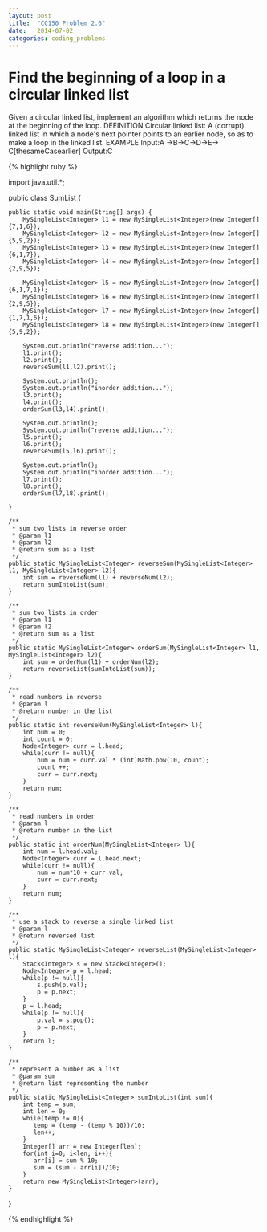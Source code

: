 ```yaml
---
layout: post
title:  "CC150 Problem 2.6"
date:   2014-07-02
categories: coding_problems
---
```


# Find the beginning of a loop in a circular linked list


Given a circular linked list, implement an algorithm which returns the node at the beginning of the loop.
DEFINITION
Circular linked list: A (corrupt) linked list in which a node's next pointer points to an earlier node, so as to make a loop in the linked list.
EXAMPLE
Input:A ->B->C->D->E-> C[thesameCasearlier] 
Output:C



{% highlight ruby %}

import java.util.*;

public class SumList {

	public static void main(String[] args) {
		MySingleList<Integer> l1 = new MySingleList<Integer>(new Integer[] {7,1,6});
		MySingleList<Integer> l2 = new MySingleList<Integer>(new Integer[] {5,9,2});
		MySingleList<Integer> l3 = new MySingleList<Integer>(new Integer[] {6,1,7});
		MySingleList<Integer> l4 = new MySingleList<Integer>(new Integer[] {2,9,5});
		
		MySingleList<Integer> l5 = new MySingleList<Integer>(new Integer[] {6,1,7,1});
		MySingleList<Integer> l6 = new MySingleList<Integer>(new Integer[] {2,9,5});
		MySingleList<Integer> l7 = new MySingleList<Integer>(new Integer[] {1,7,1,6});
		MySingleList<Integer> l8 = new MySingleList<Integer>(new Integer[] {5,9,2});
		
		System.out.println("reverse addition...");
		l1.print();
		l2.print();
		reverseSum(l1,l2).print();
		
		System.out.println();
		System.out.println("inorder addition...");
		l3.print();
		l4.print();
		orderSum(l3,l4).print();
		
		System.out.println();
		System.out.println("reverse addition...");
		l5.print();
		l6.print();
		reverseSum(l5,l6).print();
		
		System.out.println();
		System.out.println("inorder addition...");
		l7.print();
		l8.print();
		orderSum(l7,l8).print();
		
	}
	
	/**
	 * sum two lists in reverse order
	 * @param l1
	 * @param l2
	 * @return sum as a list
	 */
	public static MySingleList<Integer> reverseSum(MySingleList<Integer> l1, MySingleList<Integer> l2){
		int sum = reverseNum(l1) + reverseNum(l2);
		return sumIntoList(sum);
	}
	
	/**
	 * sum two lists in order
	 * @param l1
	 * @param l2
	 * @return sum as a list
	 */
    public static MySingleList<Integer> orderSum(MySingleList<Integer> l1, MySingleList<Integer> l2){
		int sum = orderNum(l1) + orderNum(l2);
		return reverseList(sumIntoList(sum));
	}
    
    /**
     * read numbers in reverse
     * @param l
     * @return number in the list
     */
    public static int reverseNum(MySingleList<Integer> l){
    	int num = 0;
    	int count = 0;
    	Node<Integer> curr = l.head;
    	while(curr != null){
    		num = num + curr.val * (int)Math.pow(10, count);
    		count ++;
    		curr = curr.next;
    	}
    	return num;
    }
    
    /**
     * read numbers in order
     * @param l
     * @return number in the list
     */
    public static int orderNum(MySingleList<Integer> l){
    	int num = l.head.val;
    	Node<Integer> curr = l.head.next;
    	while(curr != null){
    		num = num*10 + curr.val;
    		curr = curr.next;
    	}
    	return num;
    }
    
    /**
     * use a stack to reverse a single linked list
     * @param l
     * @return reversed list
     */
    public static MySingleList<Integer> reverseList(MySingleList<Integer> l){
    	Stack<Integer> s = new Stack<Integer>();
    	Node<Integer> p = l.head;
    	while(p != null){
    		s.push(p.val);
    		p = p.next;
    	}
    	p = l.head;
    	while(p != null){
    		p.val = s.pop();
    		p = p.next;
    	}
    	return l;
    } 
    
    /**
     * represent a number as a list
     * @param sum
     * @return list representing the number
     */
    public static MySingleList<Integer> sumIntoList(int sum){
    	int temp = sum;
		int len = 0;
		while(temp != 0){
		   temp = (temp - (temp % 10))/10;
		   len++;	
		}
		Integer[] arr = new Integer[len];
		for(int i=0; i<len; i++){
		   arr[i] = sum % 10;
		   sum = (sum - arr[i])/10;
		}
		return new MySingleList<Integer>(arr);
    }
    
}



{% endhighlight %}

